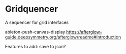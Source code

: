 Gridquencer
===========

A sequencer for grid interfaces





ableton-push-canvas-display
https://afterglow-guide.deepsymmetry.org/afterglow/readme#introduction


Features to add:
    save to json?
